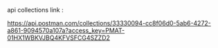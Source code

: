 api collections link :

https://api.postman.com/collections/33330094-cc8f06d0-5ab6-4272-a861-9094570a107a?access_key=PMAT-01HX1WBKVJBQ4KFVSFCG4SZZD2
